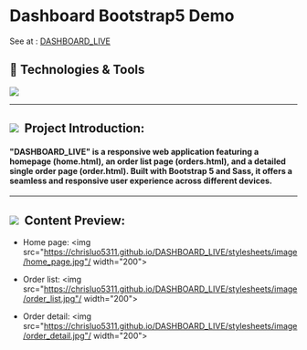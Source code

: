 # Dashboard Bootstrap5 Demo
 
See at : [DASHBOARD_LIVE](https://chrisluo5311.github.io/DASHBOARD_LIVE/home.html)

<h2> 🔧 Technologies & Tools </h2>
<div>
   <img src="https://img.shields.io/badge/Bootstrap-563D7C?style=for-the-badge&logo=bootstrap&logoColor=white" />
</div>
 
 ---

 <h2 ><img src="https://img.icons8.com/office/20/000000/training.png"/> &nbspProject Introduction: </h2>

 #### "DASHBOARD_LIVE" is a responsive web application featuring a homepage (home.html), an order list page (orders.html), and a detailed single order page (order.html). Built with Bootstrap 5 and Sass, it offers a seamless and responsive user experience across different devices.

 ---

 <h2 ><img src="https://img.icons8.com/?size=20&id=33830&format=png&color=38B7BD"/> &nbspContent Preview: </h2>

- Home page:
<img src="https://chrisluo5311.github.io/DASHBOARD_LIVE/stylesheets/image/home_page.jpg"/ width="200">

- Order list:
<img src="https://chrisluo5311.github.io/DASHBOARD_LIVE/stylesheets/image/order_list.jpg"/ width="200">

- Order detail:
<img src="https://chrisluo5311.github.io/DASHBOARD_LIVE/stylesheets/image/order_detail.jpg"/ width="200">